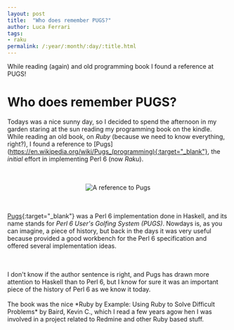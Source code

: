 ```yaml
---
layout: post
title:  "Who does remember PUGS?"
author: Luca Ferrari
tags:
- raku
permalink: /:year/:month/:day/:title.html
---
```

While reading (again) and old programming book I found a reference at PUGS!

# Who does remember PUGS?

Todays was a nice sunny day, so I decided to spend the afternoon in my garden staring at the sun reading my programming book on the kindle.
<br/>
While reading an old book, on *Ruby* (because we need to know everything, right?), I found a reference to [Pugs](https://en.wikipedia.org/wiki/Pugs_(programming){:target="_blank"}, the *initial* effort in implementing Perl 6 (now *Raku*).


<br/>
<br/>
<center>
<img src="/images/posts/raku/pugs.png" alt="A reference to Pugs" />
</center>
<br/>
<br/>


[Pugs](https://github.com/perl6/Pugs.hs){:target="_blank"} was a Perl 6 implementation done in Haskell, and its name stands for *Perl 6 User's Golfing System (PUGS)*. Nowdays is, as you can imagine, a piece of history, but back in the days it was very useful because provided a good workbench for the Perl 6 specification and offered several implementation ideas.

<br/>
<br/>
I don't know if the author sentence is right, and Pugs has drawn more attention to Haskell than to Perl 6, but I know for sure it was an important piece of the history of Perl 6 as we know it today.

<br/>
<br/>
The book was the nice  *Ruby by Example: Using Ruby to Solve Difficult Problems* by Baird, Kevin C., which I read a few years agow hen I was involved in a project related to Redmine and other Ruby based stuff.
